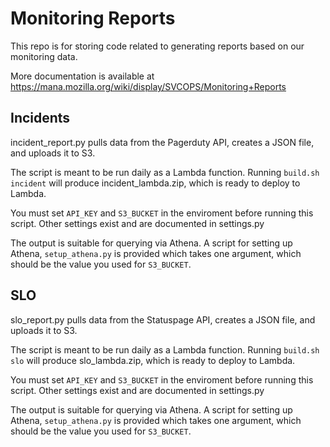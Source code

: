 # Monitoring Reports

This repo is for storing code related to generating reports based on our
monitoring data.

More documentation is available at https://mana.mozilla.org/wiki/display/SVCOPS/Monitoring+Reports

## Incidents

incident_report.py pulls data from the Pagerduty API, creates a JSON file, and
uploads it to S3.

The script is meant to be run daily as a Lambda function. Running `build.sh incident`
will produce incident_lambda.zip, which is ready to deploy to Lambda.

You must set `API_KEY` and `S3_BUCKET` in the enviroment before
running this script.  Other settings exist and are documented in settings.py

The output is suitable for querying via Athena. A script for setting up Athena,
`setup_athena.py` is provided which takes one argument, which should be the value
you used for `S3_BUCKET`.

## SLO

slo_report.py pulls data from the Statuspage API, creates a JSON file, and
uploads it to S3.

The script is meant to be run daily as a Lambda function. Running `build.sh slo`
will produce slo_lambda.zip, which is ready to deploy to Lambda.

You must set `API_KEY` and `S3_BUCKET` in the enviroment before
running this script.  Other settings exist and are documented in settings.py

The output is suitable for querying via Athena. A script for setting up Athena,
`setup_athena.py` is provided which takes one argument, which should be the value
you used for `S3_BUCKET`.
